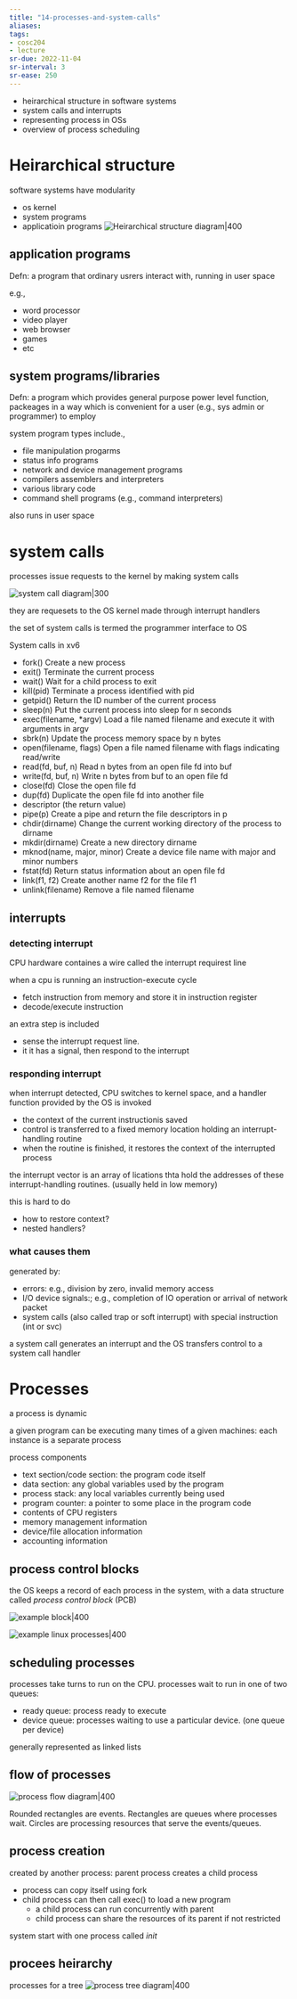 ```yaml
---
title: "14-processes-and-system-calls"
aliases: 
tags: 
- cosc204
- lecture
sr-due: 2022-11-04
sr-interval: 3
sr-ease: 250
---
```


- heirarchical structure in software systems
- system calls and interrupts
- representing process in OSs
- overview of process scheduling

# Heirarchical structure
software systems have modularity
- os kernel
- system programs
- applicatioin programs
![Heirarchical structure diagram|400](https://i.imgur.com/Tf7QDTy.png)

## application programs
Defn: a program that ordinary usrers interact with, running in user space

e.g.,
- word processor
- video player
- web browser
- games
- etc

## system programs/libraries
Defn: a program which provides general purpose power level function, packeages in a way which is convenient for a user (e.g., sys admin or programmer) to employ

system program types include.,
- file manipulation progarms
- status info programs
- network and device management programs
- compilers assemblers and interpreters
- various library code
- command shell programs (e.g., command interpreters)

also runs in user space

# system calls
processes issue requests to the kernel by making system calls

![system call diagram|300](https://i.imgur.com/GAktF7t.png)

they are requesets to the OS kernel made through interrupt handlers

the set of system calls is termed the programmer interface to OS

System calls in xv6
- fork() Create a new process 
- exit() Terminate the current process 
- wait() Wait for a child process to exit 
- kill(pid) Terminate a process identified with pid 
- getpid() Return the ID number of the current process 
- sleep(n) Put the current process into sleep for n seconds 
- exec(filename, *argv) Load a file named filename and execute it with arguments in argv 
- sbrk(n) Update the process memory space by n bytes 
- open(filename, flags) Open a file named filename with flags indicating read/write 
- read(fd, buf, n) Read n bytes from an open file fd into buf 
- write(fd, buf, n) Write n bytes from buf to an open file fd 
- close(fd) Close the open file fd
- dup(fd) Duplicate the open file fd into another file 
- descriptor (the return value) 
- pipe(p) Create a pipe and return the file descriptors in p 
- chdir(dirname) Change the current working directory of the process to dirname 
- mkdir(dirname) Create a new directory dirname 
- mknod(name, major, minor) Create a device file name with major and minor numbers 
- fstat(fd) Return status information about an open file fd 
- link(f1, f2) Create another name f2 for the file f1 
- unlink(filename) Remove a file named filename

## interrupts
### detecting interrupt
CPU hardware containes a wire called the interrupt requirest line

when a cpu is running an instruction-execute cycle
- fetch instruction from memory and store it in instruction register
- decode/execute instruction

an extra step is included
- sense the interrupt request line.
- it it has a signal, then respond to the interrupt

### responding interrupt
when interrupt detected, CPU switches to kernel space, and a handler function provided by the OS is invoked
- the context of the current instructionis saved
- control is transferred to a fixed memory location holding an interrupt-handling routine
- when the routine is finished, it restores the context of the interrupted process

the interrupt vector is an array of lications thta hold the addresses of these interrupt-handling routines. (usually held in low memory)

this is hard to do
- how to restore context?
- nested handlers?

### what causes them
generated by:
- errors: e.g., division by zero, invalid memory access
- I/O device signals:; e.g., completion of IO operation or arrival of network packet
- system calls (also called trap or soft interrupt) with special instruction (int or svc)

a system call generates an interrupt and the OS transfers control to a system call handler

# Processes
a process is dynamic

a given program can be executing many times of a given machines: each instance is a separate process

process components
- text section/code section: the program code itself 
- data section: any global variables used by the program 
- process stack: any local variables currently being used 
- program counter: a pointer to some place in the program code 
- contents of CPU registers 
- memory management information 
- device/file allocation information 
- accounting information

## process control blocks
the OS keeps a record of each process in the system, with a data structure called *process control block* (PCB)

![example block|400](https://i.imgur.com/UTDFjse.png)

![example linux processes|400](https://i.imgur.com/ar19swB.png)

## scheduling processes
processes take turns to run on the CPU. processes wait to run in one of two queues:
- ready queue: process ready to execute
- device queue: processes waiting to use a particular device. (one queue per device)

generally represented as linked lists

## flow of processes
![process flow diagram|400](https://i.imgur.com/ib1t78H.png)

Rounded rectangles are events. 
Rectangles are queues where processes wait. 
Circles are processing resources that serve the events/queues.

## process creation
created by another process: parent process creates a child process
- process can copy itself using fork
- child process can then call exec() to load a new program
	- a child process can run concurrently with parent
	- child process can share the resources of its parent if not restricted

system start with one process called *init*

## procees heirarchy
processes for a tree
![process tree diagram|400](https://i.imgur.com/SNTlCNZ.png)
